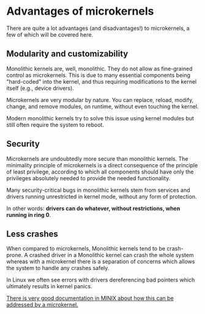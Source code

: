 Advantages of microkernels
==========================

There are quite a lot advantages (and disadvantages!) to microkernels, a few of which will be covered here.

Modularity and customizability
------------------------------

Monolithic kernels are, well, monolithic. They do not allow as fine-grained control as microkernels. This is due to many essential components being "hard-coded" into the kernel, and thus requiring modifications to the kernel itself (e.g., device drivers).

Microkernels are very modular by nature. You can replace, reload, modify, change, and remove modules, on runtime, without even touching the kernel.

Modern monolithic kernels try to solve this issue using kernel modules but still often require the system to reboot.

Security
--------

Microkernels are undoubtedly more secure than monolithic kernels. The minimality principle of microkernels is a direct consequence of the principle of least privilege, according to which all components should have only the privileges absolutely needed to provide the needed functionality.

Many security-critical bugs in monolithic kernels stem from services and drivers running unrestricted in kernel mode, without any form of protection.

In other words: **drivers can do whatever, without restrictions, when running in ring 0**.

Less crashes
------------

When compared to microkernels, Monolithic kernels tend to be crash-prone. A crashed driver in a Monolithic kernel can crash the whole system whereas with a microkernel there is a separation of concerns which allows the system to handle any crashes safely.

In Linux we often see errors with drivers dereferencing bad pointers which ultimately results in kernel panics.

[There is very good documentation in MINIX about how this can be addressed by a microkernel.]

[There is very good documentation in MINIX about how this can be addressed by a microkernel.]: http://wiki.minix3.org/doku.php?id=www:documentation:reliability
